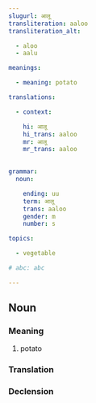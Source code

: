 ```yaml
---
slugurl: आलू
transliteration: aaloo
transliteration_alt:

  - aloo
  - aalu

meanings:

  - meaning: potato

translations:

  - context:

    hi: आलू
    hi_trans: aaloo
    mr: आलू
    mr_trans: aaloo
    

grammar:
  noun:

    ending: uu
    term: आलू
    trans: aaloo
    gender: m
    number: s

topics:

  - vegetable

# abc: abc   

---
```


## Noun

<!-- <fos :grammar="grammar" ></fos> -->

### Meaning

<word-meanings>

1. potato

</word-meanings>

### Translation

<translation :translation="translations" ></translation>

### Declension

<noun-decl :grammar="grammar" ></noun-decl>
